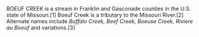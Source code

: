 BOEUF CREEK is a stream in Franklin and Gasconade counties in the U.S. state of Missouri.[1] Boeuf Creek is a tributary to the Missouri River.[2] Alternate names include _Buffalo Creek, Beef Creek, Boeuse Creek, Riviere au Boeuf_ and variations.[3]
